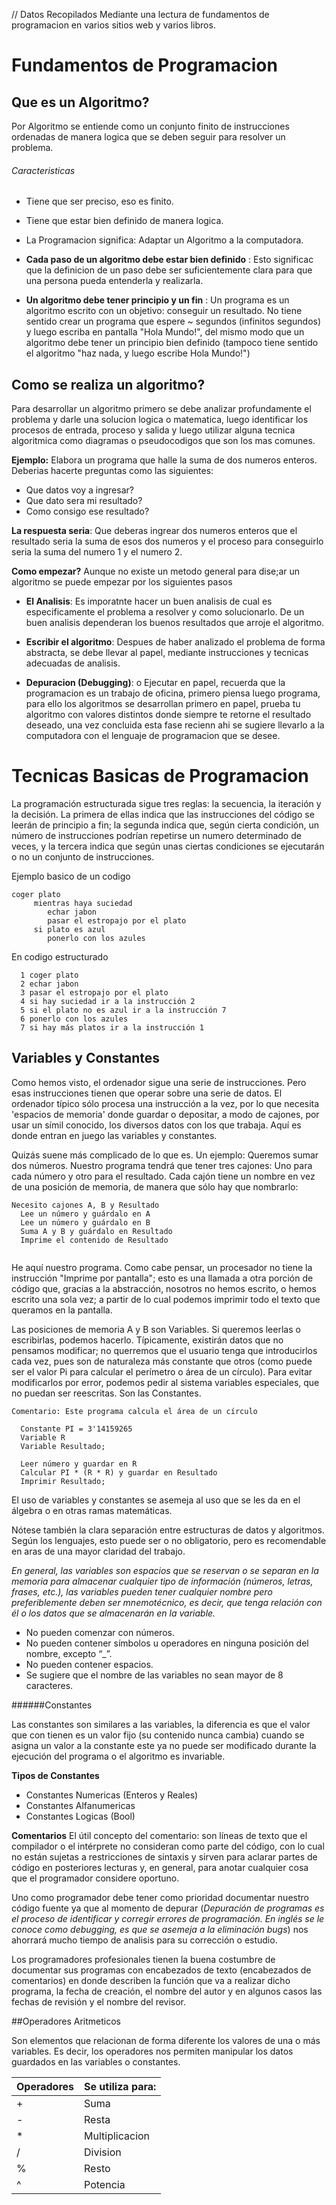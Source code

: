 // Datos Recopilados Mediante una lectura de fundamentos de programacion en varios sitios web y varios libros.

# Fundamentos de Programacion

## Que es un Algoritmo?

Por Algoritmo se entiende como un conjunto finito de instrucciones ordenadas de manera logica que se deben seguir para resolver un problema. 

###### Caracteristicas

- Tiene que ser preciso, eso es finito.
- Tiene que estar bien definido de manera logica.
- La Programacion significa: Adaptar un Algoritmo a la computadora.

- **Cada paso de un algoritmo debe estar bien definido** : Esto significac que la definicion de un paso debe ser suficientemente clara para que una persona pueda entenderla y realizarla. 

- **Un algoritmo debe tener principio y un fin** : Un programa es un algoritmo escrito con un objetivo: conseguir un resultado. No tiene sentido crear un programa que espere ~ segundos (infinitos segundos) y luego escriba en pantalla "Hola Mundo!", del mismo modo que un algoritmo debe tener un principio bien definido (tampoco tiene sentido el algoritmo "haz nada, y luego escribe Hola Mundo!")

## Como se realiza un algoritmo?

Para desarrollar un algoritmo primero se debe analizar profundamente el problema y darle una solucion logica o matematica, luego identificar los procesos de entrada, proceso y salida y luego utilizar alguna tecnica algoritmica como diagramas o pseudocodigos que son los mas comunes.

**Ejemplo:**
Elabora un programa que halle la suma de dos numeros enteros. Deberias hacerte preguntas como las siguientes:
- Que datos voy a ingresar?
- Que dato sera mi resultado?
- Como consigo ese resultado?

**La respuesta seria**: Que deberas ingrear dos numeros enteros que el resultado seria la suma de esos dos numeros y el proceso para conseguirlo seria la suma del numero 1 y el numero 2.

**Como empezar?** Aunque no existe un metodo general para dise;ar un algoritmo se puede empezar por los siguientes pasos

- **El Analisis**: Es imporatnte hacer un buen analisis de cual es especificamente el problema a resolver y como solucionarlo. De un buen analisis dependeran los buenos resultados que arroje el algoritmo.

- **Escribir el algoritmo**: Despues de haber analizado el problema de forma abstracta, se debe llevar al papel, mediante instrucciones y tecnicas adecuadas de analisis.

- **Depuracion (Debugging)**: o Ejecutar en papel, recuerda que la programacion es un trabajo de oficina, primero piensa luego programa, para ello los algoritmos se desarrollan primero en papel, prueba tu algoritmo con valores distintos donde siempre te retorne el resultado deseado, una vez concluida esta fase recienn ahi se sugiere llevarlo a la computadora con el lenguaje de programacion que se desee.

# Tecnicas Basicas de Programacion

La programación estructurada sigue tres reglas: la secuencia, la iteración y la decisión. La primera de ellas indica que las instrucciones del código se leerán de principio a fin; la segunda indica que, según cierta condición, un número de instrucciones podrían repetirse un numero determinado de veces, y la tercera indica que según unas ciertas condiciones se ejecutarán o no un conjunto de instrucciones.

Ejemplo basico de un codigo

```
coger plato
     mientras haya suciedad
        echar jabon
        pasar el estropajo por el plato
     si plato es azul
        ponerlo con los azules
```

En codigo estructurado

```
  1 coger plato
  2 echar jabon
  3 pasar el estropajo por el plato
  4 si hay suciedad ir a la instrucción 2
  5 si el plato no es azul ir a la instrucción 7
  6 ponerlo con los azules
  7 si hay más platos ir a la instrucción 1
```

## Variables y Constantes

Como hemos visto, el ordenador sigue una serie de instrucciones. Pero esas instrucciones tienen que operar sobre una serie de datos. El ordenador típico sólo procesa una instrucción a la vez, por lo que necesita 'espacios de memoria' donde guardar o depositar, a modo de cajones, por usar un símil conocido, los diversos datos con los que trabaja. Aquí es donde entran en juego las variables y constantes.

Quizás suene más complicado de lo que es. Un ejemplo: Queremos sumar dos números. Nuestro programa tendrá que tener tres cajones: Uno para cada número y otro para el resultado. Cada cajón tiene un nombre en vez de una posición de memoria, de manera que sólo hay que nombrarlo:

```
Necesito cajones A, B y Resultado
  Lee un número y guárdalo en A
  Lee un número y guárdalo en B
  Suma A y B y guárdalo en Resultado
  Imprime el contenido de Resultado
  
```
He aquí nuestro programa. Como cabe pensar, un procesador no tiene la instrucción "Imprime por pantalla"; esto es una llamada a otra porción de código que, gracias a la abstracción, nosotros no hemos escrito, o hemos escrito una sola vez; a partir de lo cual podemos imprimir todo el texto que queramos en la pantalla.

Las posiciones de memoria A y B son Variables. Si queremos leerlas o escribirlas, podemos hacerlo. Típicamente, existirán datos que no pensamos modificar; no querremos que el usuario tenga que introducirlos cada vez, pues son de naturaleza más constante que otros (como puede ser el valor Pi para calcular el perímetro o área de un círculo). Para evitar modificarlos por error, podemos pedir al sistema variables especiales, que no puedan ser reescritas. Son las Constantes.

```
Comentario: Este programa calcula el área de un círculo
```
```
  Constante PI = 3'14159265
  Variable R
  Variable Resultado;
```
```
  Leer número y guardar en R
  Calcular PI * (R * R) y guardar en Resultado
  Imprimir Resultado;
```
El uso de variables y constantes se asemeja al uso que se les da en el álgebra o en otras ramas matemáticas.

Nótese también la clara separación entre estructuras de datos y algoritmos. Según los lenguajes, esto puede ser o no obligatorio, pero es recomendable en aras de una mayor claridad del trabajo.

*En general, las variables son espacios que se reservan o se separan en la memoria para almacenar cualquier tipo de información (números, letras, frases, etc.), las variables pueden tener cualquier nombre pero preferiblemente deben ser mnemotécnico, es decir, que tenga relación con él o los datos que se almacenarán en la variable.*

- No pueden comenzar con números. 
- No pueden contener símbolos u operadores en ninguna posición del nombre, excepto “_”.
- No pueden contener espacios.
- Se sugiere que el nombre de las variables no sean mayor de 8 caracteres. 

######Constantes

Las constantes son similares a las variables, la diferencia es que el valor que con tienen es un valor fijo (su contenido nunca cambia) cuando se asigna un valor a la constante este ya no puede ser modificado durante la ejecución del programa o el algoritmo es invariable.

**Tipos de Constantes**
- Constantes Numericas (Enteros y Reales)
- Constantes Alfanumericas
- Constantes Logicas (Bool)

**Comentarios**
El útil concepto del comentario: son líneas de texto que el compilador o el intérprete no consideran como parte del código, con lo cual no están sujetas a restricciones de sintaxis y sirven para aclarar partes de código en posteriores lecturas y, en general, para anotar cualquier cosa que el programador considere oportuno.

Uno como programador debe tener como prioridad documentar nuestro código fuente ya que al momento de depurar (*Depuración de programas es el proceso de identificar y corregir errores de programación. En inglés se le conoce como debugging, es que se asemeja a la eliminación bugs*) nos ahorrará mucho tiempo de analisis para su corrección o estudio.

Los programadores profesionales tienen la buena costumbre de documentar sus programas con encabezados de texto (encabezados de comentarios) en donde describen la función que va a realizar dicho programa, la fecha de creación, el nombre del autor y en algunos casos las fechas de revisión y el nombre del revisor.

##Operadores Aritmeticos

Son elementos que relacionan de forma diferente los valores de una o más variables. Es decir, los operadores nos permiten manipular los datos guardados en las variables o constantes. 

Operadores | Se utiliza para:
------------ | -------------
+ | Suma
- | Resta
* | Multiplicacion
/ | Division
% | Resto
^ | Potencia




  